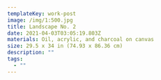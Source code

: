 ```yaml
---
templateKey: work-post
image: /img/1:500.jpg
title: Landscape No. 2
date: 2021-04-03T03:05:19.803Z
materials: Oil, acrylic, and charcoal on canvas
size: 29.5 x 34 in (74.93 x 86.36 cm)
description: ""
tags:
  - ""
---
```

